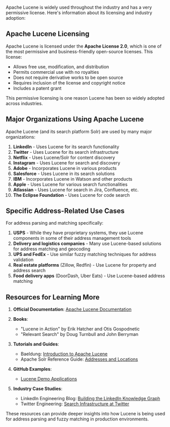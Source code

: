 Apache Lucene is widely used throughout the industry and has a very permissive license. Here's information about its licensing and industry adoption:

## Apache Lucene Licensing

Apache Lucene is licensed under the **Apache License 2.0**, which is one of the most permissive and business-friendly open-source licenses. This license:

- Allows free use, modification, and distribution
- Permits commercial use with no royalties
- Does not require derivative works to be open source
- Requires inclusion of the license and copyright notice
- Includes a patent grant

This permissive licensing is one reason Lucene has been so widely adopted across industries.

## Major Organizations Using Apache Lucene

Apache Lucene (and its search platform Solr) are used by many major organizations:

1. **LinkedIn** - Uses Lucene for its search functionality
2. **Twitter** - Uses Lucene for its search infrastructure
3. **Netflix** - Uses Lucene/Solr for content discovery
4. **Instagram** - Uses Lucene for search and discovery
5. **Adobe** - Incorporates Lucene in various products
6. **Salesforce** - Uses Lucene in its search solutions
7. **IBM** - Incorporates Lucene in Watson and other products
8. **Apple** - Uses Lucene for various search functionalities
9. **Atlassian** - Uses Lucene for search in Jira, Confluence, etc.
10. **The Eclipse Foundation** - Uses Lucene for code search

## Specific Address-Related Use Cases

For address parsing and matching specifically:

1. **USPS** - While they have proprietary systems, they use Lucene components in some of their address management tools
2. **Delivery and logistics companies** - Many use Lucene-based solutions for address matching and geocoding
3. **UPS and FedEx** - Use similar fuzzy matching techniques for address validation
4. **Real estate platforms** (Zillow, Redfin) - Use Lucene for property and address search
5. **Food delivery apps** (DoorDash, Uber Eats) - Use Lucene-based address matching

## Resources for Learning More

1. **Official Documentation**: [Apache Lucene Documentation](https://lucene.apache.org/core/documentation.html)

2. **Books**:
   - "Lucene in Action" by Erik Hatcher and Otis Gospodnetic
   - "Relevant Search" by Doug Turnbull and John Berryman

3. **Tutorials and Guides**:
   - Baeldung: [Introduction to Apache Lucene](https://www.baeldung.com/lucene)
   - Apache Solr Reference Guide: [Addresses and Locations](https://solr.apache.org/guide/solr/latest/)

4. **GitHub Examples**:
   - [Lucene Demo Applications](https://github.com/apache/lucene/tree/main/lucene/demo/src/java/org/apache/lucene/demo)

5. **Industry Case Studies**:
   - LinkedIn Engineering Blog: [Building the LinkedIn Knowledge Graph](https://engineering.linkedin.com/blog/2016/10/building-the-linkedin-knowledge-graph)
   - Twitter Engineering: [Search Infrastructure at Twitter](https://blog.twitter.com/engineering/en_us/topics/infrastructure/2016/search-relevance-infrastructure-at-twitter)

These resources can provide deeper insights into how Lucene is being used for address parsing and fuzzy matching in production environments.